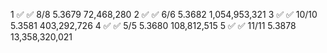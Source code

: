1	✅	✅ 8/8   5.3679     72,468,280
2	✅	✅ 6/6   5.3682  1,054,953,321
3	✅	✅ 10/10 5.3581    403,292,726
4	✅	✅ 5/5   5.3680    108,812,515
5	✅	✅ 11/11 5.3878 13,358,320,021
